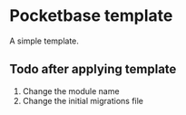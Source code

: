 # Pocketbase template

A simple template.

## Todo after applying template
1. Change the module name
2. Change the initial migrations file
